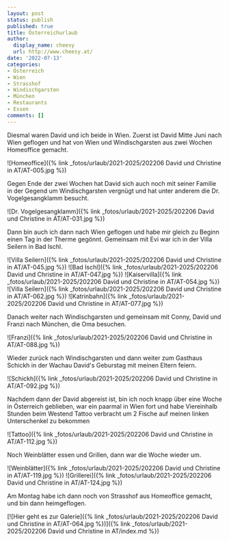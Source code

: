 ```yaml
---
layout: post
status: publish
published: true
title: Österreichurlaub
author:
  display_name: cheesy
  url: http://www.cheesy.at/
date: '2022-07-13'
categories:
- Österreich
- Wien
- Strasshof
- Windischgarsten
- München
- Restaurants
- Essen
comments: []
---
```

Diesmal waren David und ich beide in Wien. Zuerst ist David Mitte Juni nach Wien geflogen und hat von Wien und Windischgarsten aus zwei Wochen Homeoffice gemacht.

![Homeoffice]({% link _fotos/urlaub/2021-2025/202206 David und Christine in AT/AT-005.jpg %})

Gegen Ende der zwei Wochen hat David sich auch noch mit seiner Familie in der Gegend um Windischgarsten vergnügt und hat unter anderem die Dr. Vogelgesangklamm besucht.

![Dr. Vogelgesangklamm]({% link _fotos/urlaub/2021-2025/202206 David und Christine in AT/AT-031.jpg %})


Dann bin auch ich dann nach Wien geflogen und habe mir gleich zu Beginn einen Tag in der Therme gegönnt. Gemeinsam mit Evi war ich in der Villa Seilern in Bad Ischl.

![Villa Seilern]({% link _fotos/urlaub/2021-2025/202206 David und Christine in AT/AT-045.jpg %})
![Bad Ischl]({% link _fotos/urlaub/2021-2025/202206 David und Christine in AT/AT-047.jpg %})
![Kaiservilla]({% link _fotos/urlaub/2021-2025/202206 David und Christine in AT/AT-054.jpg %})
![Villa Seilern]({% link _fotos/urlaub/2021-2025/202206 David und Christine in AT/AT-062.jpg %})
![Katrinbahn]({% link _fotos/urlaub/2021-2025/202206 David und Christine in AT/AT-077.jpg %})

Danach weiter nach Windischgarsten und gemeinsam mit Conny, David und Franzi nach München, die Oma besuchen.

![Franzi]({% link _fotos/urlaub/2021-2025/202206 David und Christine in AT/AT-088.jpg %})

Wieder zurück nach Windischgarsten und dann weiter zum Gasthaus Schickh in der Wachau David's Geburstag mit meinen Eltern feiern.

![Schickh]({% link _fotos/urlaub/2021-2025/202206 David und Christine in AT/AT-092.jpg %})

Nachdem dann der David abgereist ist, bin ich noch knapp über eine Woche in Österreich geblieben, war ein paarmal in Wien fort und habe Viereinhalb Stunden beim Westend Tattoo verbracht um 2 Fische auf meinen linken Unterschenkel zu bekommen

![Tattoo]({% link _fotos/urlaub/2021-2025/202206 David und Christine in AT/AT-112.jpg %})

Noch Weinblätter essen und Grillen, dann war die Woche wieder um.

![Weinblätter]({% link _fotos/urlaub/2021-2025/202206 David und Christine in AT/AT-119.jpg %})
![Grillerei]({% link _fotos/urlaub/2021-2025/202206 David und Christine in AT/AT-124.jpg %})

Am Montag habe ich dann noch von Strasshof aus Homeoffice gemacht, und bin dann heimgeflogen.

[![Hier geht es zur Galerie]({% link _fotos/urlaub/2021-2025/202206 David und Christine in AT/AT-064.jpg %})]({% link _fotos/urlaub/2021-2025/202206 David und Christine in AT/index.md %})